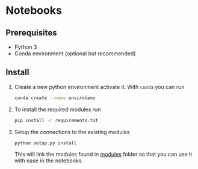 # Notebooks

## Prerequisites

- Python 3
- Conda environment (optional but recommended)

## Install

1. Create a new python environment activate it. With `conda` you can run
    ```bash
    conda create --name envirolens
    ```

2. To install the required modules run

    ```bash
    pip install -r requirements.txt
    ```

3. Setup the connections to the existing modules
    ```bash
    python setup.py install
    ```
    This will link the modules found in [modules](./modules) folder so that you can use it with ease
    in the notebooks.
